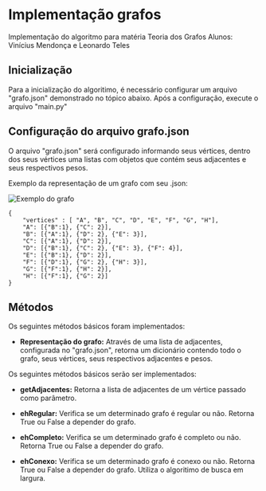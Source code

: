 # Implementação grafos
Implementação do algoritmo para matéria Teoria dos Grafos 
Alunos: Vinícius Mendonça e Leonardo Teles

## Inicialização
  
Para a inicialização do algoritimo, é necessário configurar um arquivo "grafo.json" demonstrado no tópico abaixo. Após a configuração, execute o arquivo "main.py"

## Configuração do arquivo grafo.json
  
O arquivo "grafo.json" será configurado informando seus vértices, dentro dos seus vértices uma listas com objetos que contém seus adjacentes e seus respectivos pesos.
  
Exemplo da representação de um grafo com seu .json:

![Exemplo do grafo](https://i.imgur.com/ennmXs1.png)

```
{
    "vertices" : [ "A", "B", "C", "D", "E", "F", "G", "H"],
    "A": [{"B":1}, {"C": 2}],
    "B": [{"A":1}, {"D": 2}, {"E": 3}],
    "C": [{"A":1}, {"D": 2}],
    "D": [{"B":1}, {"C": 2}, {"E": 3}, {"F": 4}],
    "E": [{"B":1}, {"D": 2}],
    "F": [{"D":1}, {"G": 2}, {"H": 3}],
    "G": [{"F":1}, {"H": 2}],
    "H": [{"F":1}, {"G": 2}]
}

```

## Métodos

Os seguintes métodos básicos foram implementados: 

  * <p><b>Representação do grafo:</b> Através de uma lista de adjacentes, configurada no "grafo.json", retorna um dicionário contendo todo o grafo, seus vértices, seus respectivos adjacentes e pesos.</p>
  
Os seguintes métodos básicos serão ser implementados: 

  * <p><b>getAdjacentes:</b> Retorna a lista de adjacentes de um vértice passado como parâmetro.</p>
  * <p><b>ehRegular:</b> Verifica se um determinado grafo é regular ou não. Retorna True ou False a depender do grafo.</p>
  * <p><b>ehCompleto:</b> Verifica se um determinado grafo é completo ou não. Retorna True ou False a depender do grafo.</p> 
  * <p><b>ehConexo:</b> Verifica se um determinado grafo é conexo ou não. Retorna True ou False a depender do grafo. Utiliza o algoritimo de busca em largura.</p>
  
